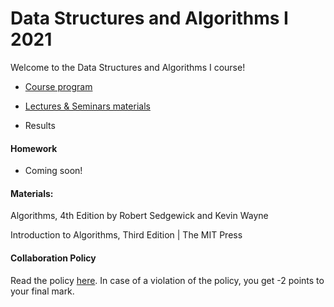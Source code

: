# Data Structures and Algorithms I 2021

Welcome to the Data Structures and Algorithms I course! 


- [Course program](/program.md)

- [Lectures & Seminars materials](/materials/materials.md)


- Results

#### Homework
- Coming soon!

#### Materials:

Algorithms, 4th Edition by Robert Sedgewick and Kevin Wayne

Introduction to Algorithms, Third Edition | The MIT Press

#### Collaboration Policy

Read the policy [here](/collaboration-policy.md). In case of a violation of the policy, you get -2 points to your final mark.

